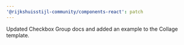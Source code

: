 ```yaml
---
'@rijkshuisstijl-community/components-react': patch
---
```


Updated Checkbox Group docs and added an example to the Collage template.
